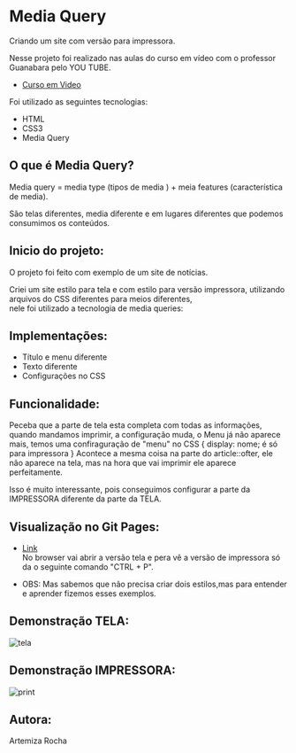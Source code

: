 # Media Query

Criando um site com versão para impressora. 

Nesse projeto foi realizado nas aulas do curso em vídeo com o professor Guanabara pelo YOU TUBE.     

- [Curso em Video](https://www.youtube.com/c/CursoemV%C3%ADdeo)

Foi utilizado as seguintes tecnologias:

- HTML    
- CSS3   
- Media Query   

## O que é Media Query? 

Media query = media type (tipos de media ) +  meia features  (característica de media).

São telas diferentes, media diferente e em lugares diferentes que podemos consumimos os conteúdos.

## Inicio do projeto:   

O projeto foi feito com exemplo de um site de notícias.        

Criei um site estilo para tela e com estilo para versão impressora, utilizando arquivos do CSS diferentes para meios diferentes,    
nele foi utilizado a tecnologia de media queries:

## Implementações:

- Título e menu diferente   
- Texto diferente
- Configurações no CSS    

## Funcionalidade:

Peceba que a parte de tela esta completa com todas as informações, quando mandamos imprimir, a configuração 
muda, o Menu já não aparece mais, temos uma confiraguração de "menu" no CSS { display: nome; é só para impressora }
Acontece a mesma coisa na parte do article::ofter, ele não aparece na tela, mas na hora que
vai imprimir ele aparece perfeitamente.          

 Isso é muito interessante, pois conseguimos configurar a parte da IMPRESSORA diferente 
da parte da TELA.   

## Visualização no Git Pages: 

- [Link](https://mizarocha.github.io/Media-query/)                      
 No browser vai abrir a versão tela e pera vê a  versão de impressora só da o seguinte comando "CTRL + P".     

- OBS: Mas sabemos que não precisa criar dois estilos,mas para entender e aprender fizemos esses exemplos.

## Demonstração TELA:

![tela](https://user-images.githubusercontent.com/88461178/185498870-dfbe20e5-0b78-4ee7-8897-4826a352abc7.JPG)

## Demonstração IMPRESSORA:

![print](https://user-images.githubusercontent.com/88461178/185498971-8540046e-10b7-4f4b-bcfb-d66a620e0d34.JPG)


## Autora: 

Artemiza Rocha
